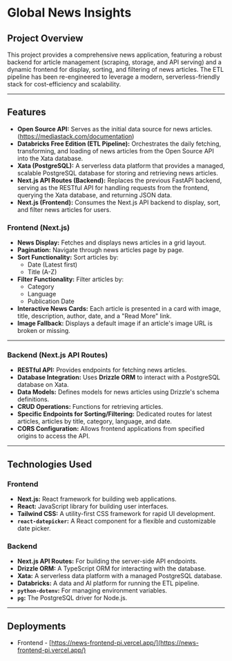 # Global News Insights

## Project Overview

This project provides a comprehensive news application, featuring a robust backend for article management (scraping, storage, and API serving) and a dynamic frontend for display, sorting, and filtering of news articles. The ETL pipeline has been re-engineered to leverage a modern, serverless-friendly stack for cost-efficiency and scalability.

---

## Features

* **Open Source API:** Serves as the initial data source for news articles. (https://mediastack.com/documentation)
* **Databricks Free Edition (ETL Pipeline):** Orchestrates the daily fetching, transforming, and loading of news articles from the Open Source API into the Xata database.
* **Xata (PostgreSQL):** A serverless data platform that provides a managed, scalable PostgreSQL database for storing and retrieving news articles.
* **Next.js API Routes (Backend):** Replaces the previous FastAPI backend, serving as the RESTful API for handling requests from the frontend, querying the Xata database, and returning JSON data.
* **Next.js (Frontend):** Consumes the Next.js API backend to display, sort, and filter news articles for users.

### Frontend (Next.js)
* **News Display:** Fetches and displays news articles in a grid layout.
* **Pagination:** Navigate through news articles page by page.
* **Sort Functionality:** Sort articles by:
    * Date (Latest first)
    * Title (A-Z)
* **Filter Functionality:** Filter articles by:
    * Category
    * Language
    * Publication Date
* **Interactive News Cards:** Each article is presented in a card with image, title, description, author, date, and a "Read More" link.
* **Image Fallback:** Displays a default image if an article's image URL is broken or missing.

---

### Backend (Next.js API Routes)
* **RESTful API:** Provides endpoints for fetching news articles.
* **Database Integration:** Uses **Drizzle ORM** to interact with a PostgreSQL database on Xata.
* **Data Models:** Defines models for news articles using Drizzle's schema definitions.
* **CRUD Operations:** Functions for retrieving articles.
* **Specific Endpoints for Sorting/Filtering:** Dedicated routes for latest articles, articles by title, category, language, and date.
* **CORS Configuration:** Allows frontend applications from specified origins to access the API.

---

## Technologies Used

### Frontend
* **Next.js:** React framework for building web applications.
* **React:** JavaScript library for building user interfaces.
* **Tailwind CSS:** A utility-first CSS framework for rapid UI development.
* **`react-datepicker`:** A React component for a flexible and customizable date picker.

### Backend
* **Next.js API Routes:** For building the server-side API endpoints.
* **Drizzle ORM:** A TypeScript ORM for interacting with the database.
* **Xata:** A serverless data platform with a managed PostgreSQL database.
* **Databricks:** A data and AI platform for running the ETL pipeline.
* **`python-dotenv`:** For managing environment variables.
* **`pg`:** The PostgreSQL driver for Node.js.

---

## Deployments
* Frontend - [https://news-frontend-pi.vercel.app/](https://news-frontend-pi.vercel.app/)
